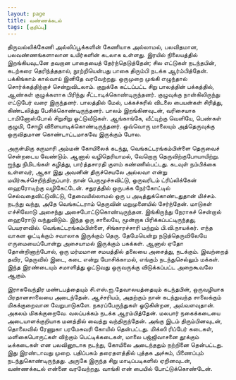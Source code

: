 ```yaml
---
layout: page
title: வண்ணக்கடல்
tags: [குறிப்பு]
---
```

<!-- நவம்பர் 18, 2014 -->

திருவல்லிக்கேணி அல்லிப்பூக்களின் கேணியாக அல்லாமல், பலவிதமான, பலவண்ணங்களாலான உயிர்களின் கடலாக உள்ளது. இரயில் நிலையத்தில் இறங்கியவுடனே தவறான பாதையைத் தேர்ந்தெடுத்தேன்; சில எட்டுகள் நடந்தபின், கடற்கரை தெரிந்த்ததால், நூற்றியென்பது பாகை திரும்பி நடக்க ஆர்ம்பித்தேன். பக்கிங்காம் கால்வாய் இனிதே வரவேற்றது. ஒருமுறை முங்கி எழுந்தால் சொர்க்கத்திற்குச் சென்றுவிடலாம். குறுக்கே கட்டப்பட்ட சிறு பாலத்தின் பக்கத்தில், ஆண்கள் குழுக்களாக பிரிந்து சீட்டாடிக்கொண்டிருந்தனர். குழுவுக்கு நான்கிலிருந்து எட்டுபேர் வரை இருந்தனர். பாலத்தில் மேல், பக்கச்சுரில் விடலை பையன்கள் சிரித்து, கிண்டலித்து பேசிக்கொண்டிருந்தனர். பாலம் இறங்கினவுடன், வரிசையாக டாமினோஸ்போல் சிறுசிறு ஓட்டுவீடுகள். ஆங்காங்கே, வீட்டிற்கு வெளியே, பெண்கள் குழுமி, சோழி விளையாடிக்கொண்டிருந்தனர். ஒவ்வொரு மாலையும் அத்தெருவுக்கு ஒருவிதமான கொண்டாட்டமாகவே இருக்கும் போல.

அருள்மிகு கருமாரி அம்மன் கோயிலைக் கடந்து, வெங்கட்டரங்கம்பிள்ளை தெருவைச் சென்றடைய வேண்டும். ஆனால் வழிதெரியாமல், வேறொரு தெருவிற்குபோயாயிற்று. ஐந்து நிமிடங்கள் கழித்து, பார்த்தசாரதி குளம் கண்ணில்பட்டது. கடவுள் நம்பிக்கை உள்ளவர், ஆகா இது அவனின் திருச்செயலே அல்லவா என்று மயிர்கூச்செறிந்திருப்பார். நான் பெருமூச்சுவிட்டு, ஒருவரிடம் ட்ரிப்லிக்கேன் ஹைரோடிற்கு வழிகேட்டேன். சதுரத்தில் ஒருபக்க நேர்கோட்டில் செல்வதைவிட்டுவிட்டு, தேவையில்லாமல் ஒரு ப அடித்துக்கொண்டதுதான் மிச்சம். நடந்து வந்து, அதே வெங்கட்டராம் தெருவின் மறுமுனையில் சேர்ந்தேன். மாடுகள் எச்சிலோடு அசைந்து அசைபோட்டுகொண்டிருந்தன. இங்கிருந்து நேராகச் சென்றால் ஹைரோடு வந்துவிடும். இந்த ஒரு சாலையே, மூன்றாக பிரிக்கப்பட்டிருந்தது, பெயரளவில். வெங்கட்டரங்கம்பிள்ளை, சிங்காரச்சாரி மற்றும் பி.வி.நாயக்கர். எந்த வாகன ஓட்டிக்கும் சவாலாக இருக்கும் தெரு. தேமேயென்று நடுத்தெருவிலேயே எருமையைப்போன்று அசையாமல் இருக்கும் பசுக்கள். ஆனால் ஏதோ தோன்றினாற்போல், ஒரு மர்மமான சமயத்தில் தலையை அசைத்து, நடக்கும். இவற்றைத் தவிர, தெருவில் இடை, கடை என்று யோசிக்காமல், எங்கும் நடந்துசெல்லும் மக்கள். இந்த இரண்டையும் சமாளித்து ஓட்டுவது ஒருவருக்கு விடுக்கப்பட்ட அறைகூவலே ஆகும்.

இராகவேந்திர மண்டபத்தையும் சி.எஸ்.ஐ.தேவாலயத்தையும் கடந்தபின், ஒருவழியாக பிரதானசாலையை அடைந்தேன். ஆச்சரியம், அதற்கும் நான் கடந்துவந்த சாலைக்கும் மிகக்குறைவான வேறுபாடுகளே. நகரப்பேருந்துகள் ஓடுகின்றன, அவ்வளவுதான். அகலம் மிகக்குறைவே. வலப்பக்கம் நடக்க ஆரம்பித்தேன். மலபார் நகைக்கடையை அடையாளக்குறியாக மனத்தில் வைத்து வந்திருந்தேன். அங்கு இடம் திரும்பினவுடன், தொலைவில் ரேணுகா பரமேசுவரி கோயில் தென்பட்டது. மிக்ஸி ரிப்பேர் கடைகள், மளிகைபொருட்கள் விற்கும் பெட்டிக்கடைகள், மாலை பஜ்ஜிவாசனை தூக்கும் டீக்கடைகள் என பலவினூடாக நடந்து, கோயிலை அடைந்ததும் நற்றினை தென்பட்டது. இது இரண்டாவது முறை. பதிப்பகம் தரைதளத்தில் புத்தக அச்சும், பிணைப்பும் நடந்துகொண்டிருந்தது. அருகே இருந்த சிறு மாடிப்படிகளில் ஏறினவுடன், வண்ணக்கடல் என்னை வரவேற்றது. வாங்கி என் பையில் போட்டுக்கொண்டேன்.
